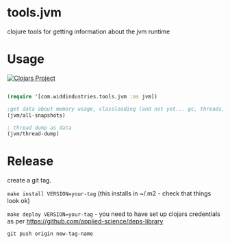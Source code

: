 # tools.jvm

clojure tools for getting information about the jvm runtime

# Usage 


[![Clojars Project](https://img.shields.io/clojars/v/com.widdindustries/tools.jvm.svg)](https://clojars.org/com.widdindustries/tools.jvm)


```clojure

(require '[com.widdindustries.tools.jvm :as jvm])

;get data about memory usage, classloading (and not yet... gc, threads)
(jvm/all-snapshots)

; thread dump as data
(jvm/thread-dump)

```


# Release

create a git tag.

`make install VERSION=your-tag` (this installs in ~/.m2 - check that things look ok)

`make deploy VERSION=your-tag`  - you need to have set up clojars credentials as per https://github.com/applied-science/deps-library

`git push origin new-tag-name`
